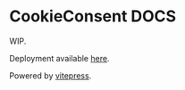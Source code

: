# CookieConsent DOCS

WIP.

Deployment available [here](https://cookieconsent.orestbida.com).

Powered by [vitepress](https://vitepress.vuejs.org/).